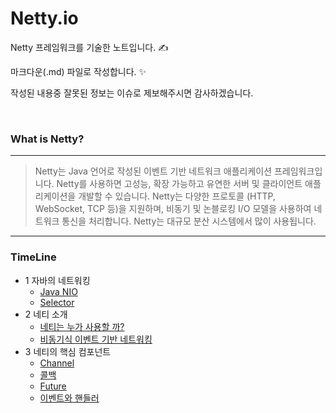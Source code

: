 # Netty.io

Netty 프레임워크를 기술한 노트입니다. ✍️

마크다운(.md) 파일로 작성합니다. ✨

작성된 내용중 잘못된 정보는 이슈로 제보해주시면 감사하겠습니다.

<br>

### What is Netty?
___

> Netty는 Java 언어로 작성된 이벤트 기반 네트워크 애플리케이션 프레임워크입니다. Netty를 사용하면 고성능, 확장 가능하고 유연한 서버 및 클라이언트 애플리케이션을 개발할 수 있습니다. Netty는 다양한 프로토콜 (HTTP, WebSocket, TCP 등)을 지원하며, 비동기 및 논블로킹 I/O 모델을 사용하여 네트워크 통신을 처리합니다. Netty는 대규모 분산 시스템에서 많이 사용됩니다.


___

### TimeLine

- 1 자바의 네트워킹
  - [Java NIO]()
  - [Selector]()
- 2 네티 소개
  - [네티는 누가 사용할 까?]()
  - [비동기식 이벤트 기반 네트워킹]()
- 3 네티의 핵심 컴포넌트
  - [Channel]()
  - [콜백]()
  - [Future]()
  - [이벤트와 핸들러]()
